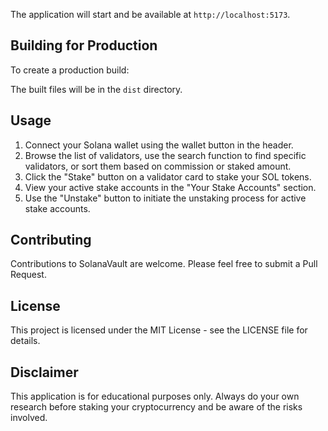 The application will start and be available at `http://localhost:5173`.

## Building for Production

To create a production build:

The built files will be in the `dist` directory.

## Usage

1. Connect your Solana wallet using the wallet button in the header.
2. Browse the list of validators, use the search function to find specific validators, or sort them based on commission or staked amount.
3. Click the "Stake" button on a validator card to stake your SOL tokens.
4. View your active stake accounts in the "Your Stake Accounts" section.
5. Use the "Unstake" button to initiate the unstaking process for active stake accounts.

## Contributing

Contributions to SolanaVault are welcome. Please feel free to submit a Pull Request.

## License

This project is licensed under the MIT License - see the LICENSE file for details.

## Disclaimer

This application is for educational purposes only. Always do your own research before staking your cryptocurrency and be aware of the risks involved.